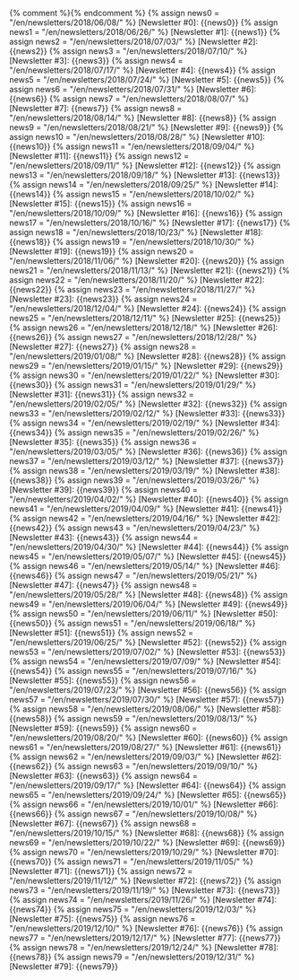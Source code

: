 {% comment %}<!-- WARNING: DO NOT MANUALLY EDIT THIS FILE.
                        Edit _contrib/update-newsletter-index-variables instead -->{% endcomment %}
{% assign news0 = "/en/newsletters/2018/06/08/" %}
[Newsletter #0]: {{news0}}
{% assign news1 = "/en/newsletters/2018/06/26/" %}
[Newsletter #1]: {{news1}}
{% assign news2 = "/en/newsletters/2018/07/03/" %}
[Newsletter #2]: {{news2}}
{% assign news3 = "/en/newsletters/2018/07/10/" %}
[Newsletter #3]: {{news3}}
{% assign news4 = "/en/newsletters/2018/07/17/" %}
[Newsletter #4]: {{news4}}
{% assign news5 = "/en/newsletters/2018/07/24/" %}
[Newsletter #5]: {{news5}}
{% assign news6 = "/en/newsletters/2018/07/31/" %}
[Newsletter #6]: {{news6}}
{% assign news7 = "/en/newsletters/2018/08/07/" %}
[Newsletter #7]: {{news7}}
{% assign news8 = "/en/newsletters/2018/08/14/" %}
[Newsletter #8]: {{news8}}
{% assign news9 = "/en/newsletters/2018/08/21/" %}
[Newsletter #9]: {{news9}}
{% assign news10 = "/en/newsletters/2018/08/28/" %}
[Newsletter #10]: {{news10}}
{% assign news11 = "/en/newsletters/2018/09/04/" %}
[Newsletter #11]: {{news11}}
{% assign news12 = "/en/newsletters/2018/09/11/" %}
[Newsletter #12]: {{news12}}
{% assign news13 = "/en/newsletters/2018/09/18/" %}
[Newsletter #13]: {{news13}}
{% assign news14 = "/en/newsletters/2018/09/25/" %}
[Newsletter #14]: {{news14}}
{% assign news15 = "/en/newsletters/2018/10/02/" %}
[Newsletter #15]: {{news15}}
{% assign news16 = "/en/newsletters/2018/10/09/" %}
[Newsletter #16]: {{news16}}
{% assign news17 = "/en/newsletters/2018/10/16/" %}
[Newsletter #17]: {{news17}}
{% assign news18 = "/en/newsletters/2018/10/23/" %}
[Newsletter #18]: {{news18}}
{% assign news19 = "/en/newsletters/2018/10/30/" %}
[Newsletter #19]: {{news19}}
{% assign news20 = "/en/newsletters/2018/11/06/" %}
[Newsletter #20]: {{news20}}
{% assign news21 = "/en/newsletters/2018/11/13/" %}
[Newsletter #21]: {{news21}}
{% assign news22 = "/en/newsletters/2018/11/20/" %}
[Newsletter #22]: {{news22}}
{% assign news23 = "/en/newsletters/2018/11/27/" %}
[Newsletter #23]: {{news23}}
{% assign news24 = "/en/newsletters/2018/12/04/" %}
[Newsletter #24]: {{news24}}
{% assign news25 = "/en/newsletters/2018/12/11/" %}
[Newsletter #25]: {{news25}}
{% assign news26 = "/en/newsletters/2018/12/18/" %}
[Newsletter #26]: {{news26}}
{% assign news27 = "/en/newsletters/2018/12/28/" %}
[Newsletter #27]: {{news27}}
{% assign news28 = "/en/newsletters/2019/01/08/" %}
[Newsletter #28]: {{news28}}
{% assign news29 = "/en/newsletters/2019/01/15/" %}
[Newsletter #29]: {{news29}}
{% assign news30 = "/en/newsletters/2019/01/22/" %}
[Newsletter #30]: {{news30}}
{% assign news31 = "/en/newsletters/2019/01/29/" %}
[Newsletter #31]: {{news31}}
{% assign news32 = "/en/newsletters/2019/02/05/" %}
[Newsletter #32]: {{news32}}
{% assign news33 = "/en/newsletters/2019/02/12/" %}
[Newsletter #33]: {{news33}}
{% assign news34 = "/en/newsletters/2019/02/19/" %}
[Newsletter #34]: {{news34}}
{% assign news35 = "/en/newsletters/2019/02/26/" %}
[Newsletter #35]: {{news35}}
{% assign news36 = "/en/newsletters/2019/03/05/" %}
[Newsletter #36]: {{news36}}
{% assign news37 = "/en/newsletters/2019/03/12/" %}
[Newsletter #37]: {{news37}}
{% assign news38 = "/en/newsletters/2019/03/19/" %}
[Newsletter #38]: {{news38}}
{% assign news39 = "/en/newsletters/2019/03/26/" %}
[Newsletter #39]: {{news39}}
{% assign news40 = "/en/newsletters/2019/04/02/" %}
[Newsletter #40]: {{news40}}
{% assign news41 = "/en/newsletters/2019/04/09/" %}
[Newsletter #41]: {{news41}}
{% assign news42 = "/en/newsletters/2019/04/16/" %}
[Newsletter #42]: {{news42}}
{% assign news43 = "/en/newsletters/2019/04/23/" %}
[Newsletter #43]: {{news43}}
{% assign news44 = "/en/newsletters/2019/04/30/" %}
[Newsletter #44]: {{news44}}
{% assign news45 = "/en/newsletters/2019/05/07/" %}
[Newsletter #45]: {{news45}}
{% assign news46 = "/en/newsletters/2019/05/14/" %}
[Newsletter #46]: {{news46}}
{% assign news47 = "/en/newsletters/2019/05/21/" %}
[Newsletter #47]: {{news47}}
{% assign news48 = "/en/newsletters/2019/05/28/" %}
[Newsletter #48]: {{news48}}
{% assign news49 = "/en/newsletters/2019/06/04/" %}
[Newsletter #49]: {{news49}}
{% assign news50 = "/en/newsletters/2019/06/11/" %}
[Newsletter #50]: {{news50}}
{% assign news51 = "/en/newsletters/2019/06/18/" %}
[Newsletter #51]: {{news51}}
{% assign news52 = "/en/newsletters/2019/06/25/" %}
[Newsletter #52]: {{news52}}
{% assign news53 = "/en/newsletters/2019/07/02/" %}
[Newsletter #53]: {{news53}}
{% assign news54 = "/en/newsletters/2019/07/09/" %}
[Newsletter #54]: {{news54}}
{% assign news55 = "/en/newsletters/2019/07/16/" %}
[Newsletter #55]: {{news55}}
{% assign news56 = "/en/newsletters/2019/07/23/" %}
[Newsletter #56]: {{news56}}
{% assign news57 = "/en/newsletters/2019/07/30/" %}
[Newsletter #57]: {{news57}}
{% assign news58 = "/en/newsletters/2019/08/06/" %}
[Newsletter #58]: {{news58}}
{% assign news59 = "/en/newsletters/2019/08/13/" %}
[Newsletter #59]: {{news59}}
{% assign news60 = "/en/newsletters/2019/08/20/" %}
[Newsletter #60]: {{news60}}
{% assign news61 = "/en/newsletters/2019/08/27/" %}
[Newsletter #61]: {{news61}}
{% assign news62 = "/en/newsletters/2019/09/03/" %}
[Newsletter #62]: {{news62}}
{% assign news63 = "/en/newsletters/2019/09/10/" %}
[Newsletter #63]: {{news63}}
{% assign news64 = "/en/newsletters/2019/09/17/" %}
[Newsletter #64]: {{news64}}
{% assign news65 = "/en/newsletters/2019/09/24/" %}
[Newsletter #65]: {{news65}}
{% assign news66 = "/en/newsletters/2019/10/01/" %}
[Newsletter #66]: {{news66}}
{% assign news67 = "/en/newsletters/2019/10/08/" %}
[Newsletter #67]: {{news67}}
{% assign news68 = "/en/newsletters/2019/10/15/" %}
[Newsletter #68]: {{news68}}
{% assign news69 = "/en/newsletters/2019/10/22/" %}
[Newsletter #69]: {{news69}}
{% assign news70 = "/en/newsletters/2019/10/29/" %}
[Newsletter #70]: {{news70}}
{% assign news71 = "/en/newsletters/2019/11/05/" %}
[Newsletter #71]: {{news71}}
{% assign news72 = "/en/newsletters/2019/11/12/" %}
[Newsletter #72]: {{news72}}
{% assign news73 = "/en/newsletters/2019/11/19/" %}
[Newsletter #73]: {{news73}}
{% assign news74 = "/en/newsletters/2019/11/26/" %}
[Newsletter #74]: {{news74}}
{% assign news75 = "/en/newsletters/2019/12/03/" %}
[Newsletter #75]: {{news75}}
{% assign news76 = "/en/newsletters/2019/12/10/" %}
[Newsletter #76]: {{news76}}
{% assign news77 = "/en/newsletters/2019/12/17/" %}
[Newsletter #77]: {{news77}}
{% assign news78 = "/en/newsletters/2019/12/24/" %}
[Newsletter #78]: {{news78}}
{% assign news79 = "/en/newsletters/2019/12/31/" %}
[Newsletter #79]: {{news79}}
